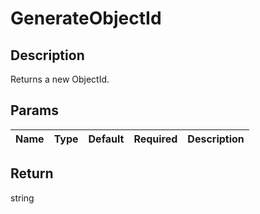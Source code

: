 # GenerateObjectId

## Description
Returns a new ObjectId.

## Params
|Name|Type|Default|Required|Description|
|--|--|--|--|--|

## Return 
string
